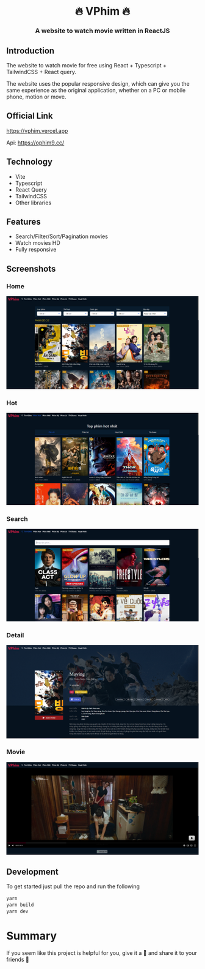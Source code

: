 <h1 align= center><b>🔥 VPhim 🔥</b></h1>
<h3 align = center> A website to watch movie written in ReactJS </h3>

## Introduction

The website to watch movie for free using React + Typescript + TailwindCSS + React query.

The website uses the popular responsive design, which can give you the same experience as the original application, whether on a PC or mobile phone, motion or move.


## Official Link

https://vphim.vercel.app

Api: https://ophim9.cc/

## Technology

- Vite
- Typescript
- React Query
- TailwindCSS
- Other libraries

## Features

- Search/Filter/Sort/Pagination movies
- Watch movies HD
- Fully responsive

## Screenshots

### Home
![Home](/assets/img/home.webp)

### Hot
![Genres](/assets/img/hot.webp)

### Search
![New](/assets/img/search.webp)

### Detail
![Top](/assets/img/detail.webp)

### Movie
![Detail](/assets/img/watch.webp)

## Development

To get started just pull the repo and run the following

```bash
yarn
yarn build
yarn dev
```

# Summary

If you seem like this project is helpful for you, give it a 🌟 and share it to your friends 💖